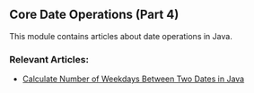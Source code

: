 ## Core Date Operations (Part 4)
This module contains articles about date operations in Java.

### Relevant Articles:
- [Calculate Number of Weekdays Between Two Dates in Java](https://www.baeldung.com/java-count-weekdays-between-two-dates)

